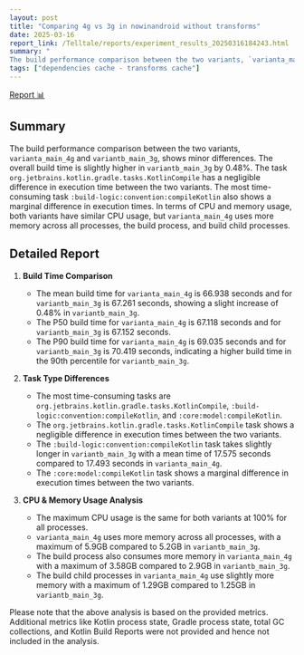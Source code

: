 ```yaml
---
layout: post
title: "Comparing 4g vs 3g in nowinandroid without transforms"
date: 2025-03-16
report_link: /Telltale/reports/experiment_results_20250316184243.html
summary: " 
The build performance comparison between the two variants, `varianta_main_4g` and `variantb_main_3g`, shows minor differences. The overall build time is slightly higher in `variantb_main_3g` by 0.48%. The task `org.jetbrains.kotlin.gradle.tasks.KotlinCompile` has a negligible difference in execution time between the two variants. The most time-consuming task `:build-logic:convention:compileKotlin` also shows a marginal difference in execution times. In terms of CPU and memory usage, both variants have similar CPU usage, but `varianta_main_4g` uses more memory across all processes, the build process, and build child processes."
tags: ["dependencies cache - transforms cache"]
---
```

[Report 📊](../../reports/experiment_results_20250316184243.html)
## Summary
The build performance comparison between the two variants, `varianta_main_4g` and `variantb_main_3g`, shows minor differences. The overall build time is slightly higher in `variantb_main_3g` by 0.48%. The task `org.jetbrains.kotlin.gradle.tasks.KotlinCompile` has a negligible difference in execution time between the two variants. The most time-consuming task `:build-logic:convention:compileKotlin` also shows a marginal difference in execution times. In terms of CPU and memory usage, both variants have similar CPU usage, but `varianta_main_4g` uses more memory across all processes, the build process, and build child processes.

## Detailed Report

1. **Build Time Comparison**
   - The mean build time for `varianta_main_4g` is 66.938 seconds and for `variantb_main_3g` is 67.261 seconds, showing a slight increase of 0.48% in `variantb_main_3g`.
   - The P50 build time for `varianta_main_4g` is 67.118 seconds and for `variantb_main_3g` is 67.152 seconds.
   - The P90 build time for `varianta_main_4g` is 69.035 seconds and for `variantb_main_3g` is 70.419 seconds, indicating a higher build time in the 90th percentile for `variantb_main_3g`.

2. **Task Type Differences**
   - The most time-consuming tasks are `org.jetbrains.kotlin.gradle.tasks.KotlinCompile`, `:build-logic:convention:compileKotlin`, and `:core:model:compileKotlin`.
   - The `org.jetbrains.kotlin.gradle.tasks.KotlinCompile` task shows a negligible difference in execution times between the two variants.
   - The `:build-logic:convention:compileKotlin` task takes slightly longer in `variantb_main_3g` with a mean time of 17.575 seconds compared to 17.493 seconds in `varianta_main_4g`.
   - The `:core:model:compileKotlin` task shows a marginal difference in execution times between the two variants.

3. **CPU & Memory Usage Analysis**
   - The maximum CPU usage is the same for both variants at 100% for all processes.
   - `varianta_main_4g` uses more memory across all processes, with a maximum of 5.9GB compared to 5.2GB in `variantb_main_3g`.
   - The build process also consumes more memory in `varianta_main_4g` with a maximum of 3.58GB compared to 2.9GB in `variantb_main_3g`.
   - The build child processes in `varianta_main_4g` use slightly more memory with a maximum of 1.29GB compared to 1.25GB in `variantb_main_3g`.

Please note that the above analysis is based on the provided metrics. Additional metrics like Kotlin process state, Gradle process state, total GC collections, and Kotlin Build Reports were not provided and hence not included in the analysis.
